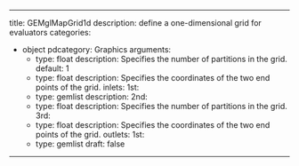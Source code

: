 
---
title: GEMglMapGrid1d
description: define a one-dimensional grid for evaluators
categories:
  - object
pdcategory: Graphics
arguments:
    - type: float
      description: Specifies the number of partitions in the grid.
      default: 1
    - type: float
      description: Specifies the coordinates of the two end points of the grid.
inlets:
  1st:
    - type: gemlist
      description:
  2nd:
    - type: float
      description: Specifies the number of partitions in the grid.
  3rd:
    - type: float
      description: Specifies the coordinates of the two end points of the grid.
outlets:
  1st:
    - type: gemlist
draft: false
---

